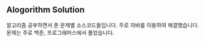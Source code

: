 ## Alogorithm Solution
알고리즘 공부하면서 푼 문제별 소스코드들입니다.
주로 자바를 이용하여 해결했습니다.
<br />문제는 주로 백준, 프로그래머스에서 풀었습니다.
